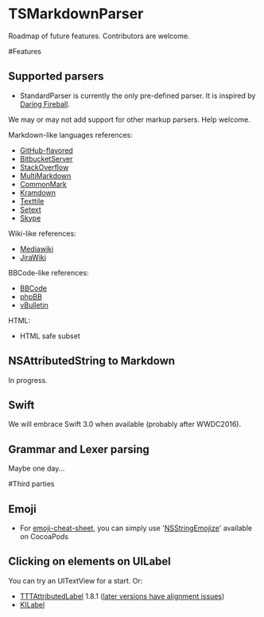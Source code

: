 TSMarkdownParser
================

Roadmap of future features. Contributors are welcome.

#Features

## Supported parsers

* StandardParser is currently the only pre-defined parser. It is inspired by [Daring Fireball](http://daringfireball.net/projects/markdown/syntax).

We may or may not add support for other markup parsers. Help welcome.

Markdown-like languages references:
* [GitHub-flavored](https://guides.github.com/features/mastering-markdown/)
* [BitbucketServer](https://confluence.atlassian.com/bitbucketserver/markdown-syntax-guide-776639995.html)
* [StackOverflow](https://stackoverflow.com/editing-help)
* [MultiMarkdown](https://rawgit.com/fletcher/human-markdown-reference/master/index.html)
* [CommonMark](http://spec.commonmark.org/)
* [Kramdown](http://kramdown.gettalong.org/syntax.html)
* [Texttile](https://github.com/textile/textile-spec)
* [Setext](https://en.wikipedia.org/wiki/Setext)
* [Skype](https://community.skype.com/t5/Windows-desktop-client-Ideas/Text-formatting-for-chat/idi-p/3208296)

Wiki-like references:
* [Mediawiki](https://www.mediawiki.org/wiki/Help:Formatting)
* [JiraWiki](https://jira.atlassian.com/secure/WikiRendererHelpAction.jspa?section=all)

BBCode-like references:
* [BBCode](http://www.bbcode.org/reference.php)
* [phpBB](https://www.phpbb.com/community/faq.php?mode=bbcode)
* [vBulletin](https://www.vbulletin.org/forum/misc.php?do=bbcode)

HTML:
* HTML safe subset

## NSAttributedString to Markdown

In progress.

## Swift

We will embrace Swift 3.0 when available (probably after WWDC2016).

## Grammar and Lexer parsing

Maybe one day...


#Third parties

## Emoji

* For [emoji-cheat-sheet](http://www.emoji-cheat-sheet.com/), you can simply use '[NSStringEmojize](https://github.com/diy/nsstringemojize)' available on CocoaPods

## Clicking on elements on UILabel

You can try an UITextView for a start. Or:
* [TTTAttributedLabel](https://github.com/TTTAttributedLabel/TTTAttributedLabel) 1.8.1 ([later versions have alignment issues](https://github.com/TTTAttributedLabel/TTTAttributedLabel/issues/658))
* [KILabel](https://github.com/Krelborn/KILabel)
